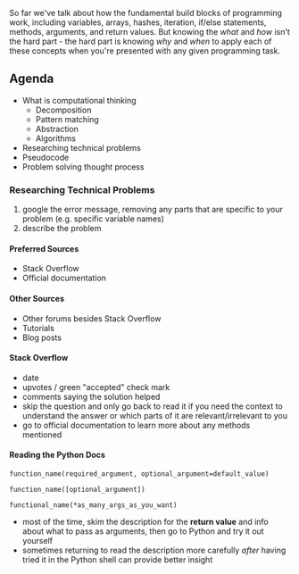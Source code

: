 So far we've talk about how the fundamental build blocks of programming work, including variables, arrays, hashes, iteration, if/else statements, methods, arguments, and return values.  But knowing the *what* and *how* isn't the hard part - the hard part is knowing *why* and *when* to apply each of these concepts when you're presented with any given programming task.

##  Agenda
* What is computational thinking
  * Decomposition
  * Pattern matching
  * Abstraction
  * Algorithms
* Researching technical problems
* Pseudocode
* Problem solving thought process

### Researching Technical Problems

1. google the error message, removing any parts that are specific to your problem (e.g. specific variable names)
2. describe the problem

#### Preferred Sources
+ Stack Overflow
+ Official documentation

#### Other Sources
+ Other forums besides Stack Overflow
+ Tutorials
+ Blog posts

#### Stack Overflow
* date
* upvotes / green "accepted" check mark
* comments saying the solution helped
* skip the question and only go back to read it if you need the context to understand the answer or which parts of it are relevant/irrelevant to you
* go to official documentation to learn more about any methods mentioned

####  Reading the Python Docs
```
function_name(required_argument, optional_argument=default_value)

function_name([optional_argument])

functional_name(*as_many_args_as_you_want)

```

* most of the time, skim the description for the **return value** and info about what to pass as arguments, then go to Python and try it out yourself
* sometimes returning to read the description more carefully _after_ having tried it in the Python shell can provide better insight
